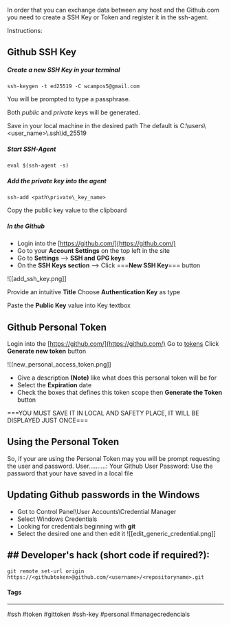 

In order that you can exchange data between any host and the Github.com 
you need to create a SSH Key or Token and register it in the ssh-agent.

Instructions:

## Github SSH Key
##### Create a new SSH Key in your _terminal_ 

```
ssh-keygen -t ed25519 -C wcampos5@gmail.com
```

You will be prompted to type a passphrase.

Both _public_ and _private_ keys will be generated.

Save in your local machine in the desired path
The default is C:\\users\\<user_name>\\.ssh\\id_25519

##### Start SSH-Agent

```
eval $(ssh-agent -s)
```

##### Add the private key into the agent

```
ssh-add <path\private\_key_name>
```

Copy the public key value to the clipboard

##### In the Github

- Login into the [https://github.com/](https://github.com/)
- Go to your **Account Settings** on the top left in the site
- Go to **Settings** --> **SSH and GPG keys**
- On the **SSH Keys section** --> Click ===**New SSH Key**=== button

![[add_ssh_key.png]]

Provide an intuitive **Title**
Choose **Authentication Key** as type

Paste the **Public Key** value into Key textbox


## Github Personal Token

 Login into the [https://github.com/](https://github.com/)
 Go to [tokens](https://github.com/settings/tokens)
 Click **Generate new token** button

![[new_personal_access_token.png]]

- Give a description **(Note)** like what does this personal token will be for
- Select the **Expiration** date
- Check the boxes that defines this token scope then **Generate the Token** button

===YOU MUST SAVE IT IN LOCAL AND SAFETY PLACE, IT WILL BE DISPLAYED JUST ONCE===

## Using the Personal Token

So, if your are using the Personal Token may you will be prompt requesting the user and password.
User..........: Your Github User
Password: Use the password that your have saved in a local file


## Updating Github passwords in the Windows

- Got to Control Panel\User Accounts\Credential Manager
- Select Windows Credentials
- Looking for credentials beginning with **git**
- Select the desired one and then edit it
![[edit_generic_credential.png]]




## ## Developer's hack (short code if required?):

```
git remote set-url origin https://<githubtoken>@github.com/<username>/<repositoryname>.git
```




#### Tags
***
#ssh #token #gittoken #ssh-key #personal #managecredencials

